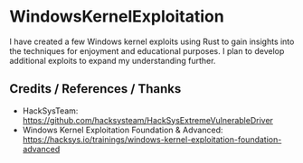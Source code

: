 # WindowsKernelExploitation

I have created a few Windows kernel exploits using Rust to gain insights into the techniques for enjoyment and educational purposes. I plan to develop additional exploits to expand my understanding further.

## Credits / References / Thanks

* HackSysTeam: https://github.com/hacksysteam/HackSysExtremeVulnerableDriver
* Windows Kernel Exploitation Foundation & Advanced: https://hacksys.io/trainings/windows-kernel-exploitation-foundation-advanced